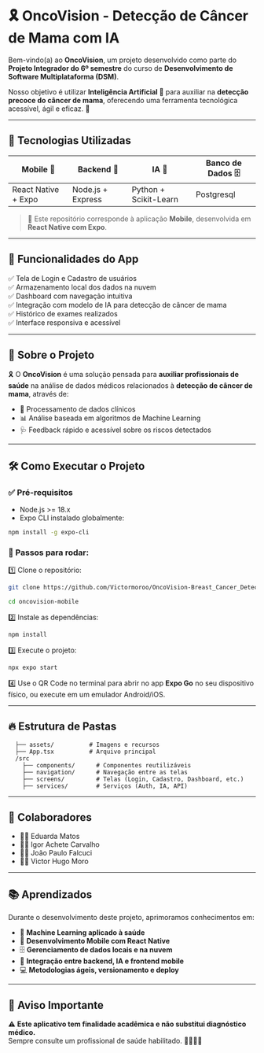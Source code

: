 
# 🎗️ OncoVision - Detecção de Câncer de Mama com IA

Bem-vindo(a) ao **OncoVision**, um projeto desenvolvido como parte do **Projeto Integrador do 6º semestre** do curso de **Desenvolvimento de Software Multiplataforma (DSM)**.

Nosso objetivo é utilizar **Inteligência Artificial 🤖** para auxiliar na **detecção precoce do câncer de mama**, oferecendo uma ferramenta tecnológica acessível, ágil e eficaz. 💖

---

## 🚀 Tecnologias Utilizadas

| Mobile 📱 | Backend 🔗 | IA 🤖 | Banco de Dados 🗄️ |
|-----------|------------|------|--------------------|
| React Native + Expo | Node.js + Express | Python + Scikit-Learn | Postgresql |

> 🔸 Este repositório corresponde à aplicação **Mobile**, desenvolvida em **React Native com Expo**.

---

## 📲 Funcionalidades do App

✅ Tela de Login e Cadastro de usuários  
✅ Armazenamento local dos dados na nuvem  
✅ Dashboard com navegação intuitiva  
✅ Integração com modelo de IA para detecção de câncer de mama  
✅ Histórico de exames realizados  
✅ Interface responsiva e acessível  

---

## 🧠 Sobre o Projeto

🎗️ O **OncoVision** é uma solução pensada para **auxiliar profissionais de saúde** na análise de dados médicos relacionados à **detecção de câncer de mama**, através de:

- 🔬 Processamento de dados clínicos
- 📊 Análise baseada em algoritmos de Machine Learning
- 🩺 Feedback rápido e acessível sobre os riscos detectados

---

## 🛠️ Como Executar o Projeto

### ✅ Pré-requisitos

- Node.js >= 18.x
- Expo CLI instalado globalmente:

```bash
npm install -g expo-cli
```

### 🚀 Passos para rodar:

1️⃣ Clone o repositório:

```bash
git clone https://github.com/Victormoroo/OncoVision-Breast_Cancer_Detection_Mobile.git

cd oncovision-mobile
```

2️⃣ Instale as dependências:

```bash
npm install
```

3️⃣ Execute o projeto:

```bash
npx expo start
```

4️⃣ Use o QR Code no terminal para abrir no app **Expo Go** no seu dispositivo físico, ou execute em um emulador Android/iOS.

---

## 🔥 Estrutura de Pastas

```
  ├── assets/          # Imagens e recursos
  ├── App.tsx          # Arquivo principal
  /src
    ├── components/      # Componentes reutilizáveis
    ├── navigation/      # Navegação entre as telas
    ├── screens/         # Telas (Login, Cadastro, Dashboard, etc.)
    ├── services/        # Serviços (Auth, IA, API)

```

---

## 🤝 Colaboradores

- 👨‍💻 Eduarda Matos
- 👩‍💻 Igor Achete Carvalho
- 👨‍💻 João Paulo Falcuci
- 👩‍💻 Victor Hugo Moro

---

## 📚 Aprendizados

Durante o desenvolvimento deste projeto, aprimoramos conhecimentos em:

- 🧠 **Machine Learning aplicado à saúde**
- 📱 **Desenvolvimento Mobile com React Native**
- 🗄️ **Gerenciamento de dados locais e na nuvem**
- 🔗 **Integração entre backend, IA e frontend mobile**
- 💻 **Metodologias ágeis, versionamento e deploy**

---

## 🏥 Aviso Importante

⚠️ **Este aplicativo tem finalidade acadêmica e não substitui diagnóstico médico.**  
Sempre consulte um profissional de saúde habilitado. 👩‍⚕️👨‍⚕️
